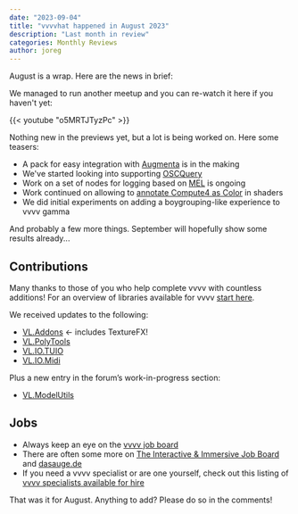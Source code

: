 ```yaml
---
date: "2023-09-04"
title: "vvvvhat happened in August 2023"
description: "Last month in review"
categories: Monthly Reviews
author: joreg
---
```


August is a wrap. Here are the news in brief:

We managed to run another meetup and you can re-watch it here if you haven't yet:

{{< youtube "o5MRTJTyzPc" >}}

Nothing new in the previews yet, but a lot is being worked on. Here some teasers:
- A pack for easy integration with [Augmenta](https://augmenta.tech/) is in the making
- We've started looking into supporting [OSCQuery](https://github.com/Vidvox/OSCQueryProposal)
- Work on a set of nodes for logging based on [MEL](https://learn.microsoft.com/en-us/dotnet/core/extensions/logging) is ongoing
- Work continued on allowing to [annotate Compute4 as Color](https://discourse.vvvv.org/t/add-feature-to-annotate-computefloat4-as-color/21591) in shaders
- We did initial experiments on adding a boygrouping-like experience to vvvv gamma

And probably a few more things. September will hopefully show some results already...

## Contributions
Many thanks to those of you who help complete vvvv with countless additions! For an overview of libraries available for vvvv [start here](https://thegraybook.vvvv.org/reference/libraries/overview.html).

We received updates to the following:
- [VL.Addons](https://www.nuget.org/packages/VL.Addons) <- includes TextureFX!
- [VL.PolyTools](https://www.nuget.org/packages/VL.PolyTools)
- [VL.IO.TUIO](https://www.nuget.org/packages/VL.IO.TUIO)
- [VL.IO.Midi](https://www.nuget.org/packages/VL.IO.Midi)

Plus a new entry in the forum’s work-in-progress section:
- [VL.ModelUtils](https://discourse.vvvv.org/t/vl-modelutils/21759)

## Jobs
- Always keep an eye on the [vvvv job board](https://discourse.vvvv.org/c/jobs)
- There are often some more on [The Interactive & Immersive Job Board](https://jobs.interactiveimmersive.io/?s=vvvv&post_type=job_listing&orderby=date) and [dasauge.de](https://dasauge.de/sta/Vvvv/)
- If you need a vvvv specialist or are one yourself, check out this listing of [vvvv specialists available for hire](https://legacy.vvvv.org/documentation/vvvv-specialists-available-for-hire)

That was it for August. Anything to add? Please do so in the comments!